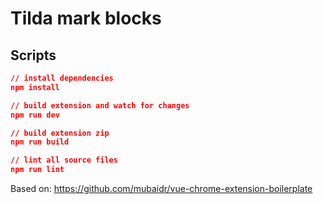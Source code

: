 # Tilda mark blocks

## Scripts

```json
// install dependencies
npm install

// build extension and watch for changes
npm run dev

// build extension zip
npm run build

// lint all source files
npm run lint
```

Based on:
https://github.com/mubaidr/vue-chrome-extension-boilerplate  